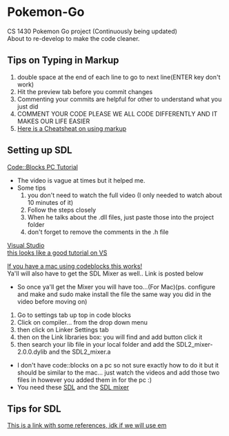 # Pokemon-Go
CS 1430 Pokemon Go project 
(Continuously being updated)  
About to re-develop to make the code cleaner.  

## Tips on Typing in Markup  
1) double space at the end of each line to go to next line(ENTER key don't work)  
2) Hit the preview tab before you commit changes  
3) Commenting your commits are helpful for other to understand what you just did  
4) COMMENT YOUR CODE PLEASE WE ALL CODE DIFFERENTLY AND IT MAKES OUR LIFE EASIER  
5) [Here is a Cheatsheat on using markup](https://github.com/adam-p/markdown-here/wiki/Markdown-Cheatsheet)  

## Setting up SDL

[Code::Blocks PC Tutorial](https://www.youtube.com/watch?v=wWGtuc5uqF4)
- The video is vague at times but it helped me.  
- Some tips   
    1) you don't need to watch the full video (I only needed to watch about 10 minutes of it)  
    2) Follow the steps closely  
    3) When he talks about the .dll files, just paste those into the project folder  
    4) don't forget to remove the comments in the .h file  


[Visual Studio](https://www.visualstudio.com/vs/)  
[this looks like a good tutorial on VS](http://xeekworx.com/sdl2guides/14-sdl2guides-setupvs)  

[If you have a mac using codeblocks this works!](https://www.youtube.com/watch?v=Bi9BPEwEMDU)  
Ya'll will also have to get the SDL Mixer as well.. Link is posted below   
- So once ya'll get the Mixer you will have too...(For Mac)(ps. configure and make and sudo make install the file the same way you did in the video before moving on)  
1) Go to settings tab up top in code blocks  
2) Click on compiler... from the drop down menu  
3) then click on Linker Settings tab  
4) then on the Link libraries box: you will find and add button click it  
5) then search your lib file in your local folder and add the SDL2_mixer-2.0.0.dylib and the SDL2_mixer.a  
- I don't have code::blocks on a pc so not sure exactly how to do it but it should be similar to the mac... just watch the videos and add those two files in however you added them in for the pc :)  
- You need these [SDL](https://www.libsdl.org/download-2.0.php) and the [SDL mixer](https://www.libsdl.org/projects/SDL_mixer/)  
  
## Tips for SDL  
[This is a link with some references, idk if we will use em](https://www.libsdl.org/release/SDL-1.2.15/docs/html/index.html)  


